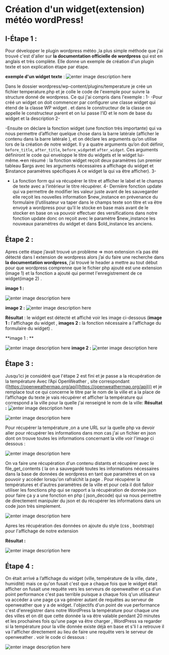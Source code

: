 # Création d'un widget(extension) météo wordPress!

## I-Étape 1 :
Pour développer le plugin wordpress météo ,la plus simple méthode que j'ai trouvé c'est d'aller sur **la documentation officielle de wordpress** qui est en anglais et très complète.
Elle donne un exemple de création d'un plugin texte et son explication étape par étape.

**exemple d'un widget texte** : 
![enter image description here](https://image.noelshack.com/fichiers/2020/06/4/1580977011-exemple-widget.png)

 Dans le dossier wordpress/wp-content/plugins/temperature  je crée un fichier temperature.php  et je colle le code de l'exemple pour suivre la structure donné de wordpress.
 Ce qui j'ai compris dans l'exemple :
 1-
 -Pour créé un widget on doit commencer par configurer une classe widget qui étend de la classe WP widget .
 et dans le constructeur de la classe on appelle le constructeur parent et on lui passe l’ID et le nom de base du widget et la description
 2-

-Ensuite on déclare la fonction widget (une fonction très importante) qui va nous permettre d’afficher quelque chose dans la barre latérale (afficher le contenu dans la barre latérale ), et on déclare les arguments qu’on utilise lors de la création de notre widget. Il y a quatre arguments qu’on doit définir, `before_title`, `after_title`, `before_widget`et `after_widget`. Ces arguments définiront le code qui enveloppe le titre du widgets et le widget lui-même.=>en résumé : la fonction widget reçoit deux paramètres (un premier tableau $args avec les arguments nécessaires a affichage du widget et $instance paramètres spécifiques
A ce widget la  qui va être afficher).
3-
- La fonction form qui va récupérer le titre et afficher le label et le champs de texte avec a l’intérieur le titre  récupérer.
4-
Dernière fonction update qui va permettre de modifier les valeur juste avant de les sauvegarder elle reçoit les nouvelles information $new_instance en prévenance du formulaire (l’utilisateur va taper dans le champs texte son titre et  va être envoyé a wordpress pour qu’il le stocke en base mais avant de le stocker en base on va pouvoir effectuer des versifications dans notre fonction update donc on reçoit avec le paramètre $new_instance les nouveaux  paramètres du  widget  et dans $old_instance les anciens.
## Étape 2 : 

Apres cette étape j’avait trouvé un problème => mon extension n’a pas été détecté dans l extension de wordpress  alors j’ai du faire une recherche dans  **la documentation wordpress**, j’ai trouvé le header a mettre au tout début pour que wordpress comprenne  que le fichier php ajouté est une extension (image 1) et la fonction a ajouté qui permet  l'enregistrement de ce widget(image 2) .

**image 1 :**

![enter image description here](https://image.noelshack.com/fichiers/2020/06/4/1580978935-header-plugin.png)

**image 2 :** 
![enter image description here](https://image.noelshack.com/fichiers/2020/06/4/1580979528-enregistrement-widget.png)
 

**Résultat** : le  widget est détecté et affiché voir les image ci-dessous (**image 1 :** l'affichage du widget , **images 2 :** la fonction  nécessaire a l'affichage du formulaire du widget) .

**image 1 : **

![enter image description here](https://image.noelshack.com/fichiers/2020/06/4/1580979690-ccvv.png)
**image 2 :**
![enter image description here](https://image.noelshack.com/fichiers/2020/06/4/1580979960-form.png)
 
 ## Étape 3 :
 
Jusqu’ici je considéré que l'étape 2 est fini et je passe a la récupération de la température  Avec l’Api OpenWeather , site correspondant ([https://openweathermap.org/api](https://openweathermap.org/api))) et je remplace tout ce qui concerne le titre  par le nom de la ville et a la place de l’affichage du texte je vais récupérer et afficher  la température qui correspond a la ville pour la quelle j'ai  renseigné le nom de  la ville:
**Résultat :**
![enter image description here](https://image.noelshack.com/fichiers/2020/07/3/1581498326-coderemplacement.png)

![enter image description here](https://image.noelshack.com/fichiers/2020/07/3/1581496882-resultwidget.png)

Pour récupérer la température ,on a une URL sur la quelle php va devoir aller  pour récupérer les informations dans mon cas j'ai un fichier en  json dont on trouve toutes les informations concernant la ville voir l'image ci dessous :

![enter image description here](https://image.noelshack.com/fichiers/2020/07/3/1581497959-fichierjson.png)

On va faire une récupération d'un contenu  distants et récupérer avec le file_get_contents ( la on a sauvegardé toutes les informations nécessaires dans la base de données de wordpress en tant que paramètres et on va pouvoir y accéder lorsqu'on rafraîchit  la page .
Pour récupérer la températures et d'autres paramètres de la ville et pour cela il doit falloir utiliser les fonctions php qui se rapport a la récupération de donnée json  pour faire ça y a une fonction en php ( json_decode) qui va nous permettre de directement manipuler du json et du récupérer les informations  dans un code json très simplement.
 
![enter image description here](https://image.noelshack.com/fichiers/2020/07/3/1581498970-recupdonne.png)
 
 Apres les récupération des données on ajoute du style (css , bootstrap) pour l'affichage de notre extension 
 
**Résultat :**  

![enter image description here](https://image.noelshack.com/fichiers/2020/07/3/1581501491-result.png)

 ## Étape 4 :
 
On était arrivé  a l’affichage du widget (ville, température de la ville, date , humidité) mais ce qu'on fusait c'est que a chaque fois que le widget était afficher on fusait une requête vers les serveurs de openweather et ça d'un point performance c'est pas terrible puisque a chaque fois q'un utilisateur  va accéder a une page ça va générer autant de requêtes au serveur de openweather que y a de widget.
l'objectifs d'un point de vue performance c'est d'enregistrer dans notre WordPress la température pour chaque une des villes et on dit que cette donnée la va être valable pendant  20 minutes et les prochaines fois qu'une page va être charger , WordPress va regarder si la température pour la ville donnée existe déjà en base et s'li l a retrouve il va l'afficher directement au lieu de faire une requête vers le serveur de openweather . voir le code ci dessous :

![enter image description here](https://image.noelshack.com/fichiers/2020/07/3/1581502575-requete.png)

